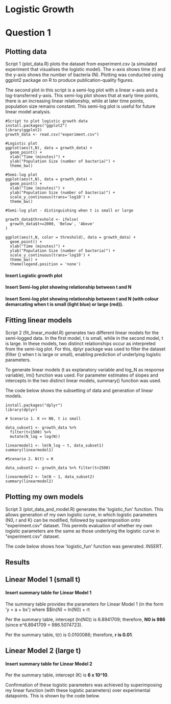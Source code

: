 # Logistic Growth

# Question 1

## Plotting data

Script 1 (plot_data.R) plots the dataset from experiment.csv (a simulated experiment that visualises the logistic model). The x-axis shows time (t) and the y-axis shows the number of bacteria (N). Plotting was conducted using ggplot2 package on R to produce publication-quality figures. 

The second plot in this script is a semi-log plot with a linear x-axis and a log-transferred y-axis. This semi-log plot shows that at early time points, there is an increasing linear relationship, while at later time points, population size remains constant. This semi-log plot is useful for future linear model analysis. 

```{r}
#Script to plot logistic growth data
install.packages("ggplot2")
library(ggplot2)
growth_data <- read.csv("experiment.csv")

#Logistic plot
ggplot(aes(t,N), data = growth_data) +
  geom_point() +
  xlab("Time (minutes)") +
  ylab("Population Size (number of bacteria)") +
  theme_bw()

#Semi-log plot
ggplot(aes(t,N), data = growth_data) +
  geom_point() +
  xlab("Time (minutes)") +
  ylab("Population Size (number of bacteria)") +
  scale_y_continuous(trans='log10') +
  theme_bw()
  
#Semi-log plot - distinguishing when t is small or large 

growth_data$threshold <- ifelse(
  growth_data$t<=2000, 'Below', 'Above'
)

ggplot(aes(t,N, color = threshold), data = growth_data) +
  geom_point() +
  xlab("Time (minutes)") +
  ylab("Population Size (number of bacteria)") +
  scale_y_continuous(trans='log10') +
  theme_bw() +
  theme(legend.position = 'none')
```

#### Insert Logistic growth plot

#### Insert Semi-log plot showing relationship between t and N

#### Insert Semi-log plot showing relationship between t and N (with colour demarcating when t is small (light blue) or large (red)).

## Fitting linear models

Script 2 (fit_linear_model.R) generates two different linear models for the semi-logged data. In the first model, t is small, while in the second model, t is large. In these models, two distinct relationships occur as interpreted from the semi-log plot. For this, dplyr package was used to filter the dataset (filter () when t is large or small), enabling prediction of underlying logistic parameters. 

To generate linear models (t as explanatory variable and log_N as response variable), lm() function was used. For parameter estimates of slopes and intercepts in the two distinct linear models, summary() function was used. 

The code below shows the subsetting of data and generation of linear models. 

```{r}
install.packages("dplyr")
library(dplyr)

# Scenario 1. K >> N0, t is small

data_subset1 <- growth_data %>% 
  filter(t<1500) %>% 
  mutate(N_log = log(N))

linearmodel1 <- lm(N_log ~ t, data_subset1)
summary(linearmodel1)

#Scenario 2. N(t) = K

data_subset2 <- growth_data %>% filter(t>2500)

linearmodel2 <- lm(N ~ 1, data_subset2)
summary(linearmodel2)
```
## Plotting my own models

Script 3 (plot_data_and_model.R) generates the 'logistic_fun' function. This allows generation of my own logistic curve, in which logistic parameters (N0, r and K) can be modified, followed by superimposition onto "experiment.csv" dataset. This permits evaluation of whether my own logistic parameters are the same as those underlying the logistic curve in "experiment.csv" dataset. 

The code below shows how 'logistic_fun' function was generated. INSERT.

## Results

## Linear Model 1 (small t)

#### Insert summary table for Linear Model 1

The summary table provides the parameters for Linear Model 1 (in the form 'y = a + bx') where $$ln(N) = ln(N0) + rt

Per the summary table, intercept (ln(N0)) is 6.8941709; therefore, **N0 is 986** (since e^6.8941709 = 986.5074723).

Per the summary table, t(r) is 0.0100086; therefore, **r is 0.01**. 

## Linear Model 2 (large t)

#### Insert summary table for Linear Model 2

Per the summary table, intercept (K) is **6 x 10^10**. 

Confirmation of these logistic parameters was achieved by superimposing my linear function (with these logistic parameters) over experimental datapoints. This is shown by the code below. 


















